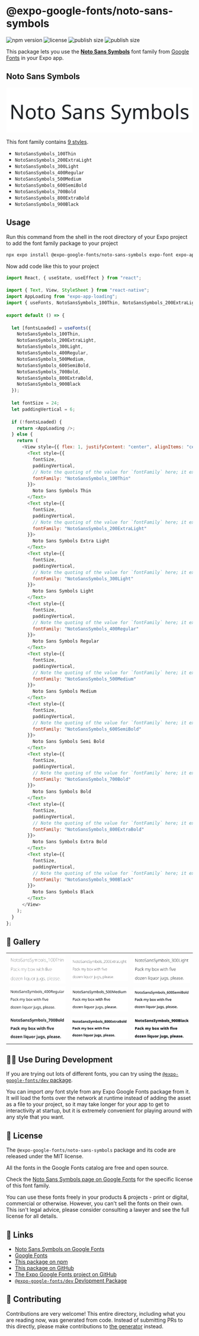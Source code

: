 # @expo-google-fonts/noto-sans-symbols

![npm version](https://flat.badgen.net/npm/v/@expo-google-fonts/noto-sans-symbols)
![license](https://flat.badgen.net/github/license/expo/google-fonts)
![publish size](https://flat.badgen.net/packagephobia/install/@expo-google-fonts/noto-sans-symbols)
![publish size](https://flat.badgen.net/packagephobia/publish/@expo-google-fonts/noto-sans-symbols)

This package lets you use the [**Noto Sans Symbols**](https://fonts.google.com/specimen/Noto+Sans+Symbols) font family from [Google Fonts](https://fonts.google.com/) in your Expo app.

## Noto Sans Symbols

![Noto Sans Symbols](./font-family.png)

This font family contains [9 styles](#-gallery).

- `NotoSansSymbols_100Thin`
- `NotoSansSymbols_200ExtraLight`
- `NotoSansSymbols_300Light`
- `NotoSansSymbols_400Regular`
- `NotoSansSymbols_500Medium`
- `NotoSansSymbols_600SemiBold`
- `NotoSansSymbols_700Bold`
- `NotoSansSymbols_800ExtraBold`
- `NotoSansSymbols_900Black`

## Usage

Run this command from the shell in the root directory of your Expo project to add the font family package to your project

```sh
npx expo install @expo-google-fonts/noto-sans-symbols expo-font expo-app-loading
```

Now add code like this to your project

```js
import React, { useState, useEffect } from "react";

import { Text, View, StyleSheet } from "react-native";
import AppLoading from "expo-app-loading";
import { useFonts, NotoSansSymbols_100Thin, NotoSansSymbols_200ExtraLight, NotoSansSymbols_300Light, NotoSansSymbols_400Regular, NotoSansSymbols_500Medium, NotoSansSymbols_600SemiBold, NotoSansSymbols_700Bold, NotoSansSymbols_800ExtraBold, NotoSansSymbols_900Black } from '@expo-google-fonts/noto-sans-symbols';

export default () => {

  let [fontsLoaded] = useFonts({
    NotoSansSymbols_100Thin, 
    NotoSansSymbols_200ExtraLight, 
    NotoSansSymbols_300Light, 
    NotoSansSymbols_400Regular, 
    NotoSansSymbols_500Medium, 
    NotoSansSymbols_600SemiBold, 
    NotoSansSymbols_700Bold, 
    NotoSansSymbols_800ExtraBold, 
    NotoSansSymbols_900Black
  });

  let fontSize = 24;
  let paddingVertical = 6;

  if (!fontsLoaded) {
    return <AppLoading />;
  } else {
    return (
      <View style={{ flex: 1, justifyContent: "center", alignItems: "center" }}>
        <Text style={{
          fontSize,
          paddingVertical,
          // Note the quoting of the value for `fontFamily` here; it expects a string!
          fontFamily: "NotoSansSymbols_100Thin"
        }}>
          Noto Sans Symbols Thin
        </Text>
        <Text style={{
          fontSize,
          paddingVertical,
          // Note the quoting of the value for `fontFamily` here; it expects a string!
          fontFamily: "NotoSansSymbols_200ExtraLight"
        }}>
          Noto Sans Symbols Extra Light
        </Text>
        <Text style={{
          fontSize,
          paddingVertical,
          // Note the quoting of the value for `fontFamily` here; it expects a string!
          fontFamily: "NotoSansSymbols_300Light"
        }}>
          Noto Sans Symbols Light
        </Text>
        <Text style={{
          fontSize,
          paddingVertical,
          // Note the quoting of the value for `fontFamily` here; it expects a string!
          fontFamily: "NotoSansSymbols_400Regular"
        }}>
          Noto Sans Symbols Regular
        </Text>
        <Text style={{
          fontSize,
          paddingVertical,
          // Note the quoting of the value for `fontFamily` here; it expects a string!
          fontFamily: "NotoSansSymbols_500Medium"
        }}>
          Noto Sans Symbols Medium
        </Text>
        <Text style={{
          fontSize,
          paddingVertical,
          // Note the quoting of the value for `fontFamily` here; it expects a string!
          fontFamily: "NotoSansSymbols_600SemiBold"
        }}>
          Noto Sans Symbols Semi Bold
        </Text>
        <Text style={{
          fontSize,
          paddingVertical,
          // Note the quoting of the value for `fontFamily` here; it expects a string!
          fontFamily: "NotoSansSymbols_700Bold"
        }}>
          Noto Sans Symbols Bold
        </Text>
        <Text style={{
          fontSize,
          paddingVertical,
          // Note the quoting of the value for `fontFamily` here; it expects a string!
          fontFamily: "NotoSansSymbols_800ExtraBold"
        }}>
          Noto Sans Symbols Extra Bold
        </Text>
        <Text style={{
          fontSize,
          paddingVertical,
          // Note the quoting of the value for `fontFamily` here; it expects a string!
          fontFamily: "NotoSansSymbols_900Black"
        }}>
          Noto Sans Symbols Black
        </Text>
      </View>
    );
  }
};
```

## 🔡 Gallery


||||
|-|-|-|
|![NotoSansSymbols_100Thin](./NotoSansSymbols_100Thin.ttf.png)|![NotoSansSymbols_200ExtraLight](./NotoSansSymbols_200ExtraLight.ttf.png)|![NotoSansSymbols_300Light](./NotoSansSymbols_300Light.ttf.png)||
|![NotoSansSymbols_400Regular](./NotoSansSymbols_400Regular.ttf.png)|![NotoSansSymbols_500Medium](./NotoSansSymbols_500Medium.ttf.png)|![NotoSansSymbols_600SemiBold](./NotoSansSymbols_600SemiBold.ttf.png)||
|![NotoSansSymbols_700Bold](./NotoSansSymbols_700Bold.ttf.png)|![NotoSansSymbols_800ExtraBold](./NotoSansSymbols_800ExtraBold.ttf.png)|![NotoSansSymbols_900Black](./NotoSansSymbols_900Black.ttf.png)||


## 👩‍💻 Use During Development

If you are trying out lots of different fonts, you can try using the [`@expo-google-fonts/dev` package](https://github.com/expo/google-fonts/tree/master/font-packages/dev#readme).

You can import _any_ font style from any Expo Google Fonts package from it. It will load the fonts over the network at runtime instead of adding the asset as a file to your project, so it may take longer for your app to get to interactivity at startup, but it is extremely convenient for playing around with any style that you want.


## 📖 License

The `@expo-google-fonts/noto-sans-symbols` package and its code are released under the MIT license.

All the fonts in the Google Fonts catalog are free and open source.

Check the [Noto Sans Symbols page on Google Fonts](https://fonts.google.com/specimen/Noto+Sans+Symbols) for the specific license of this font family.

You can use these fonts freely in your products & projects - print or digital, commercial or otherwise. However, you can't sell the fonts on their own. This isn't legal advice, please consider consulting a lawyer and see the full license for all details.

## 🔗 Links

- [Noto Sans Symbols on Google Fonts](https://fonts.google.com/specimen/Noto+Sans+Symbols)
- [Google Fonts](https://fonts.google.com/)
- [This package on npm](https://www.npmjs.com/package/@expo-google-fonts/noto-sans-symbols)
- [This package on GitHub](https://github.com/expo/google-fonts/tree/master/font-packages/noto-sans-symbols)
- [The Expo Google Fonts project on GitHub](https://github.com/expo/google-fonts)
- [`@expo-google-fonts/dev` Devlopment Package](https://github.com/expo/google-fonts/tree/master/font-packages/dev)

## 🤝 Contributing

Contributions are very welcome! This entire directory, including what you are reading now, was generated from code. Instead of submitting PRs to this directly, please make contributions to [the generator](https://github.com/expo/google-fonts/tree/master/packages/generator) instead.

